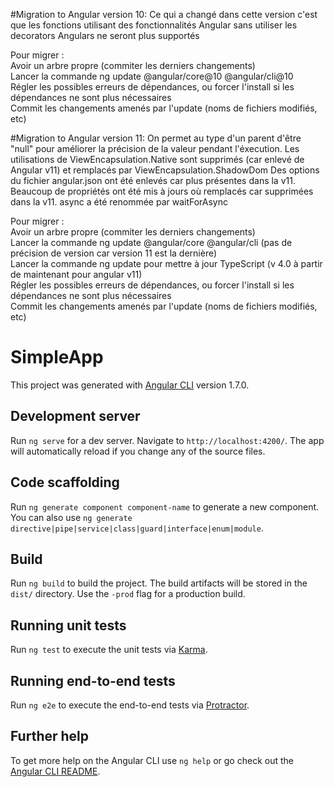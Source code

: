 #Migration to Angular version 10:
Ce qui a changé dans cette version c'est que les fonctions utilisant des fonctionnalités Angular sans utiliser les decorators Angulars ne seront plus supportés

Pour migrer : \
Avoir un arbre propre (commiter les derniers changements) \
Lancer la commande ng update @angular/core@10 @angular/cli@10 \
Régler les possibles erreurs de dépendances, ou forcer l'install si les dépendances ne sont plus nécessaires \
Commit les changements amenés par l'update (noms de fichiers modifiés, etc)

#Migration to Angular version 11:
On permet au type d'un parent d'être "null" pour améliorer la précision de la valeur pendant l'éxecution.
Les utilisations de ViewEncapsulation.Native sont supprimés (car enlevé de Angular v11) et remplacés par ViewEncapsulation.ShadowDom
Des options du fichier angular.json ont été enlevés car plus présentes dans la v11.
Beaucoup de propriétés ont été mis à jours où remplacés car supprimées dans la v11.
async a été renommée par waitForAsync

Pour migrer : \
Avoir un arbre propre (commiter les derniers changements) \
Lancer la commande ng update @angular/core @angular/cli (pas de précision de version car version 11 est la dernière) \
Lancer la commande ng update pour mettre à jour TypeScript (v 4.0 à partir de maintenant pour angular v11) \
Régler les possibles erreurs de dépendances, ou forcer l'install si les dépendances ne sont plus nécessaires \
Commit les changements amenés par l'update (noms de fichiers modifiés, etc)

# SimpleApp

This project was generated with [Angular CLI](https://github.com/angular/angular-cli) version 1.7.0.

## Development server

Run `ng serve` for a dev server. Navigate to `http://localhost:4200/`. The app will automatically reload if you change any of the source files.

## Code scaffolding

Run `ng generate component component-name` to generate a new component. You can also use `ng generate directive|pipe|service|class|guard|interface|enum|module`.

## Build

Run `ng build` to build the project. The build artifacts will be stored in the `dist/` directory. Use the `-prod` flag for a production build.

## Running unit tests

Run `ng test` to execute the unit tests via [Karma](https://karma-runner.github.io).

## Running end-to-end tests

Run `ng e2e` to execute the end-to-end tests via [Protractor](http://www.protractortest.org/).

## Further help

To get more help on the Angular CLI use `ng help` or go check out the [Angular CLI README](https://github.com/angular/angular-cli/blob/master/README.md).

